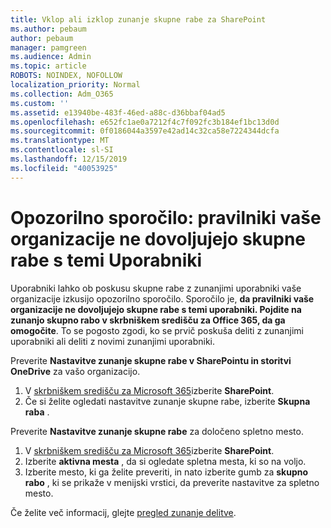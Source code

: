```yaml
---
title: Vklop ali izklop zunanje skupne rabe za SharePoint
ms.author: pebaum
author: pebaum
manager: pamgreen
ms.audience: Admin
ms.topic: article
ROBOTS: NOINDEX, NOFOLLOW
localization_priority: Normal
ms.collection: Adm_O365
ms.custom: ''
ms.assetid: e13940be-483f-46ed-a88c-d36bbaf04ad5
ms.openlocfilehash: e652fc1ae0a7212f4c7f092fc3b184ef1bc13d0d
ms.sourcegitcommit: 0f0186044a3597e42ad14c32ca58e7224344dcfa
ms.translationtype: MT
ms.contentlocale: sl-SI
ms.lasthandoff: 12/15/2019
ms.locfileid: "40053925"
---
```

# <a name="warning-message-your-organizations-policies-dont-allow-you-to-share-with-these-users"></a>Opozorilno sporočilo: pravilniki vaše organizacije ne dovoljujejo skupne rabe s temi Uporabniki

Uporabniki lahko ob poskusu skupne rabe z zunanjimi uporabniki vaše organizacije izkusijo opozorilno sporočilo. Sporočilo je, **da pravilniki vaše organizacije ne dovoljujejo skupne rabe s temi uporabniki. Pojdite na zunanjo skupno rabo v skrbniškem središču za Office 365, da ga omogočite**. To se pogosto zgodi, ko se prvič poskuša deliti z zunanjimi uporabniki ali deliti z novimi zunanjimi uporabniki.

Preverite **Nastavitve zunanje skupne rabe v SharePointu in storitvi OneDrive** za vašo organizacijo.

1. V [skrbniškem središču za Microsoft 365](https://admin.microsoft.com/AdminPortal/Home#/homepage">https://admin.microsoft.com/)izberite **SharePoint**.
3. Če si želite ogledati nastavitve zunanje skupne rabe, izberite **Skupna raba** .

Preverite **Nastavitve zunanje skupne rabe** za določeno spletno mesto.

1. V [skrbniškem središču za Microsoft 365](https://admin.microsoft.com/AdminPortal/Home#/homepage">https://admin.microsoft.com/)izberite **SharePoint**.
2. Izberite **aktivna mesta** , da si ogledate spletna mesta, ki so na voljo.
3. Izberite mesto, ki ga želite preveriti, in nato izberite gumb za **skupno rabo** , ki se prikaže v menijski vrstici, da preverite nastavitve za spletno mesto.

Če želite več informacij, glejte [pregled zunanje delitve](https://docs.microsoft.com/sharepoint/external-sharing-overview).